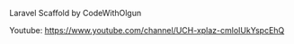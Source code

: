 Laravel Scaffold by CodeWithOlgun

Youtube: https://www.youtube.com/channel/UCH-xplaz-cmloIUkYspcEhQ
